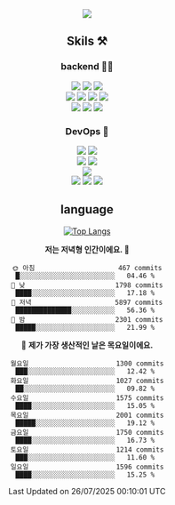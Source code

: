 <div align="center">

<a href="https://hhpluscertificateofcompletion.oopy.io/">
  <img src="https://static.spartacodingclub.kr/hanghae99/plus/completion/badge_black.svg" />
</a>

## Skils ⚒️

### backend 🧑‍💻
  
<img src="https://img.shields.io/badge/Java-FF6600?style=flat-square&logo=buymeacoffee&logoColor=white"/>
<img src="https://img.shields.io/badge/Go-0099FF?style=flat-square&logo=go&logoColor=white"/>
<img src="https://img.shields.io/badge/Kotlin-7F52FF?style=flat-square&logo=kotlin&logoColor=white"/>
  
  
<br />
  
<img src="https://img.shields.io/badge/Spring-339933?style=flat-square&logo=Spring&logoColor=white"/>
<img src="https://img.shields.io/badge/Spring Boot-339933?style=flat-square&logo=Spring Boot&logoColor=white"/>
<img src="https://img.shields.io/badge/Spring Security-339933?style=flat-square&logo=Spring Security&logoColor=white"/>
  
<img src="https://img.shields.io/badge/Spring Data JPA-339933?style=flat-square&logo=Hibernate&logoColor=white"/>

<br />
  
  <img src="https://img.shields.io/badge/mysql-0099FF?style=flat-square&logo=mysql&logoColor=white"/>
  <img src="https://img.shields.io/badge/mariadb-0099FF?style=flat-square&logo=mariadb&logoColor=white"/>
  <img src="https://img.shields.io/badge/mongoDB-47A248?style=flat-square&logo=mongodb&logoColor=white"/>
  
  
### DevOps 🚀
  
  <img src="https://img.shields.io/badge/docker-2496ED?style=flat-square&logo=docker&logoColor=white"/>
  <img src="https://img.shields.io/badge/kubernetes-326CE5?style=flat-square&logo=kubernetes&logoColor=white"/>
  
  <br />
  
  <img src="https://img.shields.io/badge/Github Actions-2088FF?style=flat-square&logo=githubactions&logoColor=white"/>
  <img src="https://img.shields.io/badge/Jenkins-D24939?style=flat-square&logo=jenkins&logoColor=white"/>
  
  
  <br />
  <img src="https://img.shields.io/badge/terraform-7B42BC?style=flat-square&logo=terraform&logoColor=white"/>
  
  <br />
  <img src="https://img.shields.io/badge/Amazon AWS-232F3E?style=flat-square&logo=Amazon AWS&logoColor=white"/>

  <img src="https://img.shields.io/badge/GCP-4285F4?style=flat-square&logo=googlecloud&logoColor=white"/>
  <img src="https://img.shields.io/badge/NCP-03C75A?style=flat-square&logo=naver&logoColor=white"/>
  
  
## language

[![Top Langs](https://github-readme-stats.vercel.app/api/top-langs/?username=zxcv9203&hide=html&exclude_repo=zxcv9203.github.io,golB&theme=grate-gatsby)](https://github.com/zxcv9203/github-readme-stats)
  
<!--START_SECTION:waka-->
**저는 저녁형 인간이에요. 🦉** 

```text
🌞 아침                     467 commits         █░░░░░░░░░░░░░░░░░░░░░░░░   04.46 % 
🌆 낮　                     1798 commits        ████░░░░░░░░░░░░░░░░░░░░░   17.18 % 
🌃 저녁                     5897 commits        ██████████████░░░░░░░░░░░   56.36 % 
🌙 밤　                     2301 commits        █████░░░░░░░░░░░░░░░░░░░░   21.99 % 
```
📅 **제가 가장 생산적인 날은 목요일이에요.** 

```text
월요일                      1300 commits        ███░░░░░░░░░░░░░░░░░░░░░░   12.42 % 
화요일                      1027 commits        ██░░░░░░░░░░░░░░░░░░░░░░░   09.82 % 
수요일                      1575 commits        ████░░░░░░░░░░░░░░░░░░░░░   15.05 % 
목요일                      2001 commits        █████░░░░░░░░░░░░░░░░░░░░   19.12 % 
금요일                      1750 commits        ████░░░░░░░░░░░░░░░░░░░░░   16.73 % 
토요일                      1214 commits        ███░░░░░░░░░░░░░░░░░░░░░░   11.60 % 
일요일                      1596 commits        ████░░░░░░░░░░░░░░░░░░░░░   15.25 % 
```



 Last Updated on 26/07/2025 00:10:01 UTC
<!--END_SECTION:waka-->
  
</div>

